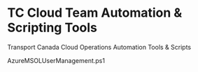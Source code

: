 # TC Cloud Team Automation & Scripting Tools

Transport Canada Cloud Operations Automation Tools &amp; Scripts

AzureMSOLUserManagement.ps1
